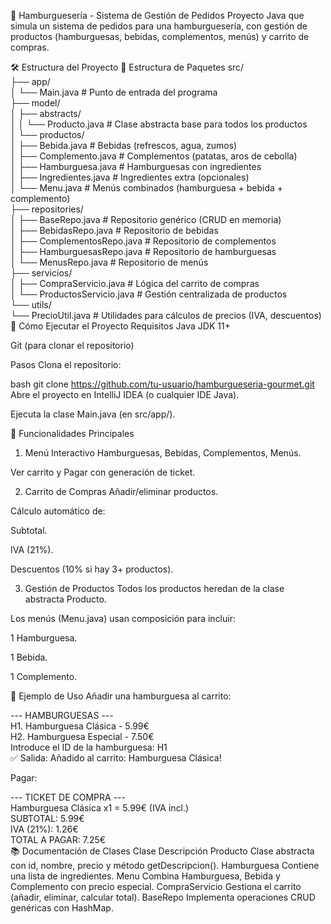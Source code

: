 🍔 Hamburguesería - Sistema de Gestión de Pedidos
Proyecto Java que simula un sistema de pedidos para una hamburguesería, con gestión de productos (hamburguesas, bebidas, complementos, menús) y carrito de compras.

🛠️ Estructura del Proyecto
📂 Estructura de Paquetes
src/  
├── app/  
│   └── Main.java                # Punto de entrada del programa  
├── model/  
│   ├── abstracts/  
│   │   └── Producto.java        # Clase abstracta base para todos los productos  
│   └── productos/  
│       ├── Bebida.java          # Bebidas (refrescos, agua, zumos)  
│       ├── Complemento.java      # Complementos (patatas, aros de cebolla)  
│       ├── Hamburguesa.java      # Hamburguesas con ingredientes  
│       ├── Ingredientes.java     # Ingredientes extra (opcionales)  
│       └── Menu.java            # Menús combinados (hamburguesa + bebida + complemento)  
├── repositories/  
│   ├── BaseRepo.java            # Repositorio genérico (CRUD en memoria)  
│   ├── BebidasRepo.java         # Repositorio de bebidas  
│   ├── ComplementosRepo.java    # Repositorio de complementos  
│   ├── HamburguesasRepo.java    # Repositorio de hamburguesas  
│   └── MenusRepo.java           # Repositorio de menús  
├── servicios/  
│   ├── CompraServicio.java      # Lógica del carrito de compras  
│   └── ProductosServicio.java   # Gestión centralizada de productos  
└── utils/  
    └── PrecioUtil.java          # Utilidades para cálculos de precios (IVA, descuentos)  
🚀 Cómo Ejecutar el Proyecto
Requisitos
Java JDK 11+

Git (para clonar el repositorio)

Pasos
Clona el repositorio:

bash
git clone https://github.com/tu-usuario/hamburgueseria-gourmet.git  
Abre el proyecto en IntelliJ IDEA (o cualquier IDE Java).

Ejecuta la clase Main.java (en src/app/).

🛒 Funcionalidades Principales
1. Menú Interactivo
Hamburguesas, Bebidas, Complementos, Menús.

Ver carrito y Pagar con generación de ticket.

2. Carrito de Compras
Añadir/eliminar productos.

Cálculo automático de:

Subtotal.

IVA (21%).

Descuentos (10% si hay 3+ productos).

3. Gestión de Productos
Todos los productos heredan de la clase abstracta Producto.

Los menús (Menu.java) usan composición para incluir:

1 Hamburguesa.

1 Bebida.

1 Complemento.

📝 Ejemplo de Uso
Añadir una hamburguesa al carrito:

--- HAMBURGUESAS ---  
H1. Hamburguesa Clásica - 5.99€  
H2. Hamburguesa Especial - 7.50€  
Introduce el ID de la hamburguesa: H1  
✅ Salida: Añadido al carrito: Hamburguesa Clásica!

Pagar:

--- TICKET DE COMPRA ---  
Hamburguesa Clásica x1 = 5.99€ (IVA incl.)  
SUBTOTAL: 5.99€  
IVA (21%): 1.26€  
TOTAL A PAGAR: 7.25€  
📚 Documentación de Clases
Clase	Descripción
Producto	Clase abstracta con id, nombre, precio y método getDescripcion().
Hamburguesa	Contiene una lista de ingredientes.
Menu	Combina Hamburguesa, Bebida y Complemento con precio especial.
CompraServicio	Gestiona el carrito (añadir, eliminar, calcular total).
BaseRepo	Implementa operaciones CRUD genéricas con HashMap.
